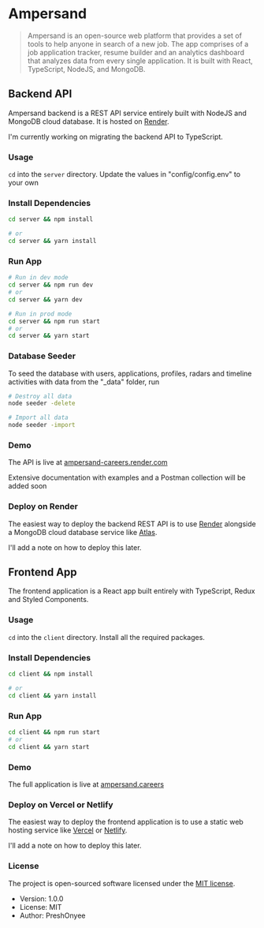 # Ampersand

> Ampersand is an open-source web platform that provides a set of tools to help anyone in search of a new job. The app comprises of a job application tracker, resume builder and an analytics dashboard that analyzes data from every single application. It is built with React, TypeScript, NodeJS, and MongoDB.

## Backend API

Ampersand backend is a REST API service entirely built with NodeJS and MongoDB cloud database. It is hosted on [Render](https://render.com).

I'm currently working on migrating the backend API to TypeScript.

### Usage

`cd` into the `server` directory. Update the values in "config/config.env" to your own

### Install Dependencies

```bash
cd server && npm install

# or
cd server && yarn install

```

### Run App

```bash
# Run in dev mode
cd server && npm run dev
# or
cd server && yarn dev

# Run in prod mode
cd server && npm run start
# or
cd server && yarn start
```

### Database Seeder

To seed the database with users, applications, profiles, radars and timeline activities with data from the "\_data" folder, run

```bash
# Destroy all data
node seeder -delete

# Import all data
node seeder -import
```

### Demo

The API is live at [ampersand-careers.render.com](https://ampersand-careers.onrender.com/)

Extensive documentation with examples and a Postman collection will be added soon

### Deploy on Render

The easiest way to deploy the backend REST API is to use [Render](https://render.com) alongside a MongoDB cloud database service like [Atlas](https://www.mongodb.com/cloud/atlas).

I'll add a note on how to deploy this later.

## Frontend App

The frontend application is a React app built entirely with TypeScript, Redux and Styled Components.

### Usage

`cd` into the `client` directory. Install all the required packages.

### Install Dependencies

```bash
cd client && npm install

# or
cd client && yarn install

```

### Run App

```bash
cd client && npm run start
# or
cd client && yarn start
```

### Demo

The full application is live at [ampersand.careers](https://ampersand.careers/)

### Deploy on Vercel or Netlify

The easiest way to deploy the frontend application is to use a static web hosting service like [Vercel](https://vercel.com) or [Netlify](https://netlify.app).

I'll add a note on how to deploy this later.

### License

The project is open-sourced software licensed under the [MIT license](http://opensource.org/licenses/MIT).

- Version: 1.0.0
- License: MIT
- Author: PreshOnyee
